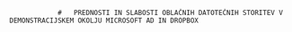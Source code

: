 
				# 	PREDNOSTI IN SLABOSTI OBLAČNIH DATOTEČNIH STORITEV V DEMONSTRACIJSKEM OKOLJU MICROSOFT AD IN DROPBOX
				